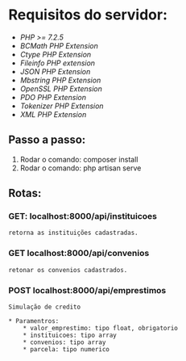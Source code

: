 # Requisitos do servidor:

* *PHP >= 7.2.5*
* *BCMath PHP Extension*
* *Ctype PHP Extension*
* *Fileinfo PHP extension*
* *JSON PHP Extension*
* *Mbstring PHP Extension*
* *OpenSSL PHP Extension*
* *PDO PHP Extension*
* *Tokenizer PHP Extension*
* *XML PHP Extension*

## Passo a passo:
1. Rodar o comando: composer install
2. Rodar o comando: php artisan serve

## Rotas:

### GET: localhost:8000/api/instituicoes
    retorna as instituições cadastradas.

### GET localhost:8000/api/convenios
    retonar os convenios cadastrados.

### POST localhost:8000/api/emprestimos
    Simulação de credito

    * Paramentros:
        * valor_emprestimo: tipo float, obrigatorio
        * instituicoes: tipo array 
        * convenios: tipo array
        * parcela: tipo numerico
